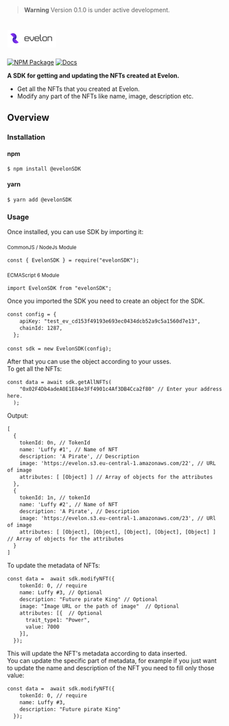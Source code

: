 > **Warning**
> Version 0.1.0 is under active development.

# <img src="evlnlogo.png" alt="Evelon" height="40px">

[![NPM Package](https://img.shields.io/badge/npm-v0.1.0-blue)]()
[![Docs](https://img.shields.io/badge/docs-%F0%9F%93%84-gold)](https://docs.evelon.app/sdk/documentation/)

**A SDK for getting and updating the NFTs created at Evelon.**

- Get all the NFTs that you created at Evelon.
- Modify any part of the NFTs like name, image, description etc.

## Overview

### Installation

#### npm

```
$ npm install @evelonSDK
```

#### yarn

```
$ yarn add @evelonSDK
```

### Usage

Once installed, you can use SDK by importing it:<br>

<sub>CommonJS / NodeJs Module</sub>

```
const { EvelonSDK } = require("evelonSDK");
```

<sub>ECMAScript 6 Module</sub>

```
import EvelonSDK from "evelonSDK";
```

Once you imported the SDK you need to create an object for the SDK.

```
const config = {
    apiKey: "test_ev_cd153f49193e693ec0434dcb52a9c5a1560d7e13",
    chainId: 1287,
  };

const sdk = new EvelonSDK(config);

```

After that you can use the object according to your usses.<br>
To get all the NFTs:

```
const data = await sdk.getAllNFTs(
    "0x02F4Db4adeA0E1E84e3Ff4901c4Af3DB4Cca2f80" // Enter your address here.
  );
```

Output:

```
[
  {
    tokenId: 0n, // TokenId
    name: 'Luffy #1', // Name of NFT
    description: 'A Pirate', // Description
    image: 'https://evelon.s3.eu-central-1.amazonaws.com/22', // URL of image
    attributes: [ [Object] ] // Array of objects for the attributes
  },
  {
    tokenId: 1n, // tokenId
    name: 'Luffy #2', // Name of NFT
    description: 'A Pirate', // Description
    image: 'https://evelon.s3.eu-central-1.amazonaws.com/23', // URl of image
    attributes: [ [Object], [Object], [Object], [Object], [Object] ] // Array of objects for the attributes
  }
]
```

To update the metadata of NFTs:

```
const data =  await sdk.modifyNFT({
    tokenId: 0, // require
    name: Luffy #3, // Optional
    description: "Future pirate King" // Optional
    image: "Image URL or the path of image"  // Optional
    attributes: [{  // Optional
      trait_type1: "Power",
      value: 7000
    }],
  });
```

This will update the NFT's metadata according to data inserted.<br>
You can update the specific part of metadata, for example if you just want to update the name and description of the NFT you need to fill only those value:

```
const data =  await sdk.modifyNFT({
    tokenId: 0, // require
    name: Luffy #3,
    description: "Future pirate King"
  });
```
